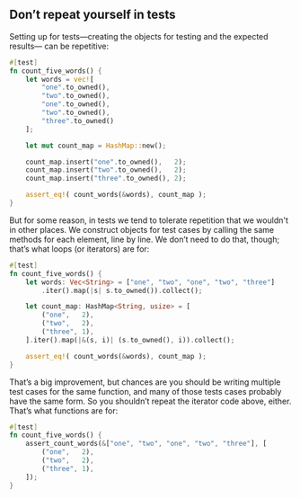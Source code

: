 ## Don’t repeat yourself in tests

Setting up for tests—creating the objects for testing and the expected results— can be repetitive:

```rust
#[test]
fn count_five_words() {
    let words = vec![
        "one".to_owned(),
        "two".to_owned(),
        "one".to_owned(),
        "two".to_owned(),
        "three".to_owned()
    ];

    let mut count_map = HashMap::new();

    count_map.insert("one".to_owned(),   2);
    count_map.insert("two".to_owned(),   2);
    count_map.insert("three".to_owned(), 2);

    assert_eq!( count_words(&words), count_map );
}
```

But for some reason, in tests we tend to tolerate repetition that we wouldn't in other places. We construct objects for test cases by calling the same methods for each element, line by line. We don’t need to do that, though; that’s what loops (or iterators) are for:

```rust
#[test]
fn count_five_words() {
    let words: Vec<String> = ["one", "two", "one", "two", "three"]
        .iter().map(|s| s.to_owned()).collect();

    let count_map: HashMap<String, usize> = [
        ("one",   2),
        ("two",   2),
        ("three", 1),
    ].iter().map(|&(s, i)| (s.to_owned(), i)).collect();

    assert_eq!( count_words(&words), count_map );
}
```

That’s a big improvement, but chances are you should be writing multiple test cases for the same function, and many of those tests cases probably have the same form. So you shouldn’t repeat the iterator code above, either. That’s what functions are for:

```rust
#[test]
fn count_five_words() {
    assert_count_words(&["one", "two", "one", "two", "three"], [
        ("one",   2),
        ("two",   2),
        ("three", 1),
    ]);
}
```
